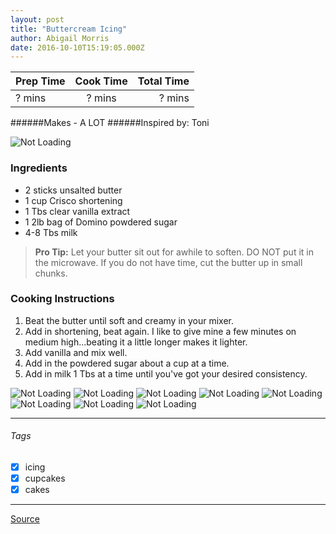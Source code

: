 ```yaml
---
layout: post
title: "Buttercream Icing"
author: Abigail Morris
date: 2016-10-10T15:19:05.000Z
---
```


| Prep Time  | Cook Time    | Total Time  |
| ---------- |:------------:| -----------:|
| ? mins    | ? mins      | ? mins     |


######Makes - A LOT
######Inspired by: Toni

![Not Loading](http://i.imgur.com/1OxTqHPl.png)

### Ingredients

* 2 sticks unsalted butter
* 1 cup Crisco shortening
* 1 Tbs clear vanilla extract
* 1 2lb bag of Domino powdered sugar
* 4-8 Tbs milk

> **Pro Tip:** Let your butter sit out for awhile to soften. DO NOT put it in the microwave. If you do not have time, cut the butter up in small chunks.

### Cooking Instructions

1. Beat the butter until soft and creamy in your mixer. 
2. Add in shortening, beat again. I like to give mine a few minutes on medium high...beating it a little longer makes it lighter.
3. Add vanilla and mix well.
4. Add in the powdered sugar about a cup at a time.
5. Add in milk 1 Tbs at a time until you've got your desired consistency.

![Not Loading](http://i.imgur.com/NFBLKURm.png)
![Not Loading](http://i.imgur.com/zU1X1LLm.png)
![Not Loading](http://i.imgur.com/nZlEE8qm.png)
![Not Loading](http://i.imgur.com/puUoWiLm.png)
![Not Loading](http://i.imgur.com/ELQmhOCm.png)
![Not Loading](http://i.imgur.com/OjF5jIom.png)
![Not Loading](http://i.imgur.com/Qk2IIKym.png)
![Not Loading](http://i.imgur.com/Ta5YeABm.png)

---

###### Tags
- [x] icing
- [x] cupcakes
- [x] cakes

---

[Source](http://makebakecelebrate.com/lets-talk-about-buttercream/)

